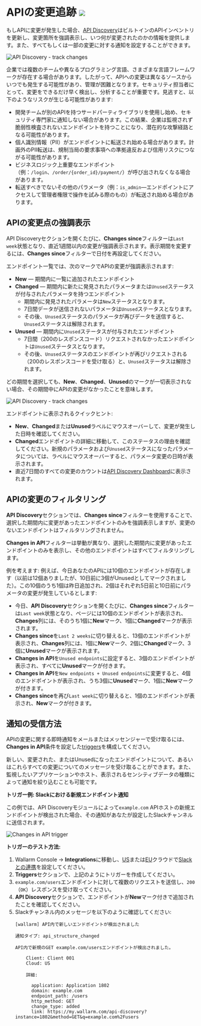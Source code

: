 # APIの変更追跡 <a href="../../about-wallarm/subscription-plans/#waap-and-advanced-api-security"><img src="../../images/api-security-tag.svg" style="border: none;"></a>

もしAPIに変更が発生した場合、[API Discovery](overview.md)はビルトインのAPIインベントリを更新し、変更箇所を強調表示し、いつ何が変更されたのかの情報を提供します。また、すべてもしくは一部の変更に対する通知を設定することができます。

![API Discovery - track changes](../images/about-wallarm-waf/api-discovery/api-discovery-track-changes.png)

企業では複数のチームや異なるプログラミング言語、さまざまな言語フレームワークが存在する場合があります。したがって、APIへの変更は異なるソースからいつでも発生する可能性があり、管理が困難となります。セキュリティ担当者にとって、変更をできるだけ早く検出し、分析することが重要です。見逃すと、以下のようなリスクが生じる可能性があります:

* 開発チームが別のAPIを持つサードパーティライブラリを使用し始め、セキュリティ専門家に通知しない場合があります。この結果、企業は監視されず脆弱性検査されないエンドポイントを持つことになり、潜在的な攻撃経路となる可能性があります。
* 個人識別情報（PII）がエンドポイントに転送され始める場合があります。計画外のPII転送は、規制当局の要求事項への準拠違反および信用リスクにつながる可能性があります。
* ビジネスロジック上重要なエンドポイント（例：`/login`、`/order/{order_id}/payment/`）が呼び出されなくなる場合があります。
* 転送すべきでないその他のパラメータ（例：`is_admin`―エンドポイントにアクセスして管理者権限で操作を試みる際のもの）が転送され始める場合があります。

## APIの変更点の強調表示

API Discoveryセクションを開くたびに、**Changes since**フィルターは`Last week`状態となり、直近1週間以内の変更が強調表示されます。表示期間を変更するには、**Changes since**フィルターで日付を再設定してください。

エンドポイント一覧では、次のマークでAPIの変更が強調表示されます:

* **New** ― 期間内に一覧に追加されたエンドポイント
* **Changed** ― 期間内に新たに発見されたパラメータまたは`Unused`ステータスが付与されたパラメータを持つエンドポイント  
    * 期間内に発見されたパラメータは`New`ステータスとなります。
    * 7日間データが送信されないパラメータは`Unused`ステータスとなります。
    * その後、`Unused`ステータスのパラメータが再びデータを送信すると、`Unused`ステータスは解除されます。
* **Unused** ― 期間内に`Unused`ステータスが付与されたエンドポイント  
    * 7日間（200のレスポンスコード）リクエストされなかったエンドポイントは`Unused`ステータスとなります。
    * その後、`Unused`ステータスのエンドポイントが再びリクエストされる（200のレスポンスコードを受け取る）と、`Unused`ステータスは解除されます。

どの期間を選択しても、**New**、**Changed**、**Unused**のマークが一切表示されない場合、その期間中にAPIの変更がなかったことを意味します。

![API Discovery - track changes](../images/about-wallarm-waf/api-discovery/api-discovery-track-changes.png)

エンドポイントに表示されるクイックヒント:

* **New**、**Changed**または**Unused**ラベルにマウスオーバーして、変更が発生した日時を確認してください。
* **Changed**エンドポイントの詳細に移動して、このステータスの理由を確認してください。新規のパラメータおよび`Unused`ステータスになったパラメータについては、ラベルにマウスオーバーすると、パラメータ変更の日時が表示されます。
* 直近7日間のすべての変更のカウントは[API Discovery Dashboard](dashboard.md)に表示されます。

## APIの変更のフィルタリング

**API Discovery**セクションでは、**Changes since**フィルターを使用することで、選択した期間内に変更があったエンドポイントのみを強調表示しますが、変更のないエンドポイントはフィルタリングされません。

**Changes in API**フィルターは挙動が異なり、選択した期間内に変更があったエンドポイントのみを表示し、その他のエンドポイントはすべてフィルタリングします。

<a name="example"></a>例を考えます: 例えば、今日あなたのAPIには10個のエンドポイントが存在します（以前は12個ありましたが、10日前に3個がUnusedとしてマークされました）。この10個のうち1個は昨日追加され、2個はそれぞれ5日前と10日前にパラメータの変更が発生しているとします:

* 今日、**API Discovery**セクションを開くたびに、**Changes since**フィルターは`Last week`状態となり、ページには10個のエンドポイントが表示され、**Changes**列には、そのうち1個に**New**マーク、1個に**Changed**マークが表示されます。
* **Changes since**を`Last 2 weeks`に切り替えると、13個のエンドポイントが表示され、**Changes**列には、1個に**New**マーク、2個に**Changed**マーク、3個に**Unused**マークが表示されます。
* **Changes in API**を`Unused endpoints`に設定すると、3個のエンドポイントが表示され、すべてに**Unused**マークが付きます。
* **Changes in API**を`New endpoints + Unused endpoints`に変更すると、4個のエンドポイントが表示され、うち3個に**Unused**マーク、1個に**New**マークが付きます。
* **Changes since**を再び`Last week`に切り替えると、1個のエンドポイントが表示され、**New**マークが付きます。

## 通知の受信方法

APIの変更に関する即時通知をメールまたはメッセンジャーで受け取るには、**Changes in API**条件を設定した[triggers](../user-guides/triggers/triggers.md)を構成してください。

新しい、変更された、またはUnusedになったエンドポイントについて、あるいはこれらすべての変更についてのメッセージを受け取ることができます。また、監視したいアプリケーションやホスト、表示されるセンシティブデータの種類によって通知を絞り込むことも可能です。

**トリガー例: Slackにおける新規エンドポイント通知**

この例では、API Discoveryモジュールによって`example.com` APIホストの新規エンドポイントが検出された場合、その通知があなたが設定したSlackチャンネルに送信されます。

![Changes in API trigger](../images/user-guides/triggers/trigger-example-changes-in-api.png)

**トリガーのテスト方法:**

1. Wallarm Console → **Integrations**に移動し、[US](https://us1.my.wallarm.com/integrations/)または[EU](https://my.wallarm.com/integrations/)クラウドで[Slackとの連携](../user-guides/settings/integrations/slack.md)を設定してください。
2. **Triggers**セクションで、上記のようにトリガーを作成してください。
3. `example.com/users`エンドポイントに対して複数のリクエストを送信し、`200`（`OK`）レスポンスを受け取ってください。
4. **API Discovery**セクションで、エンドポイントが**New**マーク付きで追加されたことを確認してください。
5. Slackチャンネル内のメッセージを以下のように確認してください:
    ```
    [wallarm] API内で新しいエンドポイントが検出されました

    通知タイプ: api_structure_changed

    API内で新規のGET example.com/usersエンドポイントが検出されました。

        Client: Client 001
        Cloud: US

        詳細:

          application: Application 1802
          domain: example.com
          endpoint_path: /users
          http_method: GET
          change_type: added
          link: https://my.wallarm.com/api-discovery?instance=1802&method=GET&q=example.com%2Fusers
    ```